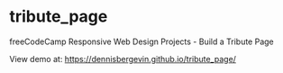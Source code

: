 # tribute_page
freeCodeCamp Responsive Web Design Projects - Build a Tribute Page

View demo at: https://dennisbergevin.github.io/tribute_page/
